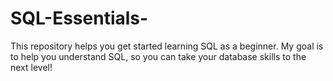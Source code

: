 # SQL-Essentials-
This repository helps you get started learning SQL as a beginner. My goal is to help you understand SQL, so you can take your database skills to the next level!
